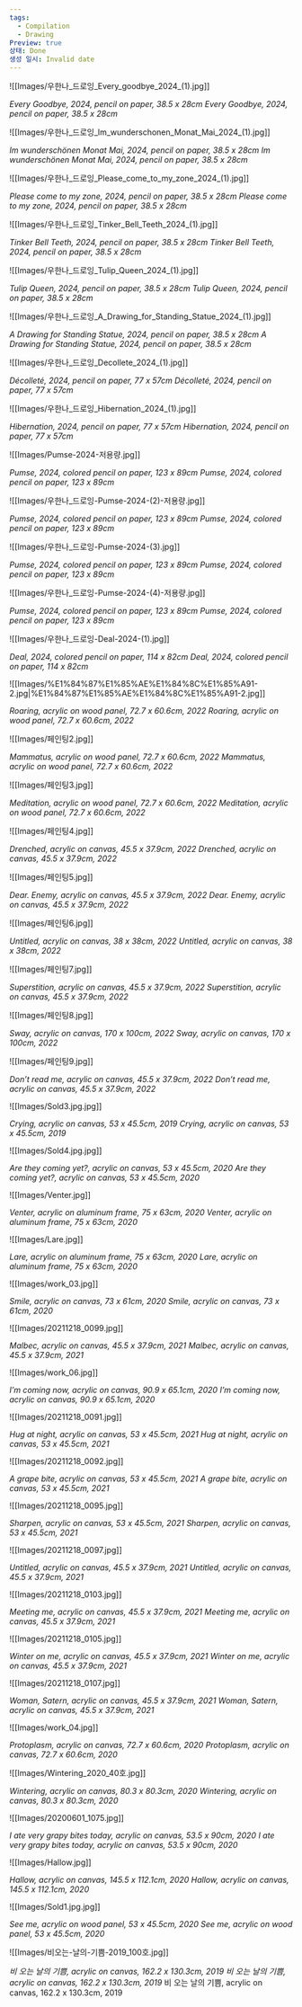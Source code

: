 ```yaml
---
tags:
  - Compilation
  - Drawing
Preview: true
상태: Done
생성 일시: Invalid date
---
```

  

![[Images/우한나_드로잉_Every_goodbye_2024_(1).jpg]]

*Every Goodbye, 2024, pencil on paper, 38.5 x 28cm*
*Every Goodbye, 2024, pencil on paper, 38.5 x 28cm*

  


![[Images/우한나_드로잉_Im_wunderschonen_Monat_Mai_2024_(1).jpg]]

*Im wunderschönen Monat Mai, 2024, pencil on paper, 38.5 x 28cm*
*Im wunderschönen Monat Mai, 2024, pencil on paper, 38.5 x 28cm*

  


![[Images/우한나_드로잉_Please_come_to_my_zone_2024_(1).jpg]]

*Please come to my zone, 2024, pencil on paper, 38.5 x 28cm*
*Please come to my zone, 2024, pencil on paper, 38.5 x 28cm*

  


![[Images/우한나_드로잉_Tinker_Bell_Teeth_2024_(1).jpg]]

*Tinker Bell Teeth, 2024, pencil on paper, 38.5 x 28cm*
*Tinker Bell Teeth, 2024, pencil on paper, 38.5 x 28cm*

  


![[Images/우한나_드로잉_Tulip_Queen_2024_(1).jpg]]

*Tulip Queen, 2024, pencil on paper, 38.5 x 28cm*
*Tulip Queen, 2024, pencil on paper, 38.5 x 28cm*

  


![[Images/우한나_드로잉_A_Drawing_for_Standing_Statue_2024_(1).jpg]]

*A Drawing for Standing Statue, 2024, pencil on paper, 38.5 x 28cm*
*A Drawing for Standing Statue, 2024, pencil on paper, 38.5 x 28cm*

  


![[Images/우한나_드로잉_Decollete_2024_(1).jpg]]

*Décolleté, 2024, pencil on paper, 77 x 57cm*
*Décolleté, 2024, pencil on paper, 77 x 57cm*

  


![[Images/우한나_드로잉_Hibernation_2024_(1).jpg]]

*Hibernation, 2024, pencil on paper, 77 x 57cm*
*Hibernation, 2024, pencil on paper, 77 x 57cm*

  


![[Images/Pumse-2024-저용량.jpg]]

*Pumse, 2024, colored pencil on paper, 123 x 89cm*
*Pumse, 2024, colored pencil on paper, 123 x 89cm*

  


![[Images/우한나_드로잉-Pumse-2024-(2)-저용량.jpg]]

*Pumse, 2024, colored pencil on paper, 123 x 89cm*
*Pumse, 2024, colored pencil on paper, 123 x 89cm*

  


![[Images/우한나_드로잉-Pumse-2024-(3).jpg]]

*Pumse, 2024, colored pencil on paper, 123 x 89cm*
*Pumse, 2024, colored pencil on paper, 123 x 89cm*

  


![[Images/우한나_드로잉-Pumse-2024-(4)-저용량.jpg]]

*Pumse, 2024, colored pencil on paper, 123 x 89cm*
*Pumse, 2024, colored pencil on paper, 123 x 89cm*

  


![[Images/우한나_드로잉-Deal-2024-(1).jpg]]

*Deal, 2024, colored pencil on paper, 114 x 82cm*
*Deal, 2024, colored pencil on paper, 114 x 82cm*

  


![[Images/%E1%84%87%E1%85%AE%E1%84%8C%E1%85%A91-2.jpg|%E1%84%87%E1%85%AE%E1%84%8C%E1%85%A91-2.jpg]]

*Roaring, acrylic on wood panel, 72.7 x 60.6cm, 2022*
*Roaring, acrylic on wood panel, 72.7 x 60.6cm, 2022*

  

  


![[Images/페인팅2.jpg]]

*Mammatus, acrylic on wood panel, 72.7 x 60.6cm, 2022*
*Mammatus, acrylic on wood panel, 72.7 x 60.6cm, 2022*

  

  


![[Images/페인팅3.jpg]]

*Meditation, acrylic on wood panel, 72.7 x 60.6cm, 2022*
*Meditation, acrylic on wood panel, 72.7 x 60.6cm, 2022*

  

  


![[Images/페인팅4.jpg]]

*Drenched, acrylic on canvas, 45.5 x 37.9cm, 2022*
*Drenched, acrylic on canvas, 45.5 x 37.9cm, 2022*

  

  


![[Images/페인팅5.jpg]]

*Dear. Enemy, acrylic on canvas, 45.5 x 37.9cm, 2022*
*Dear. Enemy, acrylic on canvas, 45.5 x 37.9cm, 2022*

  

  


![[Images/페인팅6.jpg]]

*Untitled, acrylic on canvas, 38 x 38cm, 2022*
*Untitled, acrylic on canvas, 38 x 38cm, 2022*

  

  


![[Images/페인팅7.jpg]]

*Superstition, acrylic on canvas, 45.5 x 37.9cm, 2022*
*Superstition, acrylic on canvas, 45.5 x 37.9cm, 2022*

  

  

  


![[Images/페인팅8.jpg]]

*Sway, acrylic on canvas, 170 x 100cm, 2022*
*Sway, acrylic on canvas, 170 x 100cm, 2022*

  

  


![[Images/페인팅9.jpg]]

*Don’t read me, acrylic on canvas, 45.5 x 37.9cm, 2022*
*Don’t read me, acrylic on canvas, 45.5 x 37.9cm, 2022*

  

  

  

  


![[Images/Sold3.jpg.jpg]]

*Crying, acrylic on canvas, 53 x 45.5cm, 2019*
*Crying, acrylic on canvas, 53 x 45.5cm, 2019*

  

  


![[Images/Sold4.jpg.jpg]]

*Are they coming yet?, acrylic on canvas, 53 x 45.5cm, 2020*
*Are they coming yet?, acrylic on canvas, 53 x 45.5cm, 2020*

  

  


![[Images/Venter.jpg]]

*Venter, acrylic on aluminum frame, 75 x 63cm, 2020*
*Venter, acrylic on aluminum frame, 75 x 63cm, 2020*

  

  


![[Images/Lare.jpg]]

*Lare, acrylic on aluminum frame, 75 x 63cm, 2020*
*Lare, acrylic on aluminum frame, 75 x 63cm, 2020*

  

  


![[Images/work_03.jpg]]

*Smile, acrylic on canvas, 73 x 61cm, 2020*
*Smile, acrylic on canvas, 73 x 61cm, 2020*

  

  


![[Images/20211218_0099.jpg]]

*Malbec, acrylic on canvas, 45.5 x 37.9cm, 2021*
*Malbec, acrylic on canvas, 45.5 x 37.9cm, 2021*

  

  

  

  

  


![[Images/work_06.jpg]]

*I’m coming now, acrylic on canvas, 90.9 x 65.1cm, 2020*
*I’m coming now, acrylic on canvas, 90.9 x 65.1cm, 2020*

  

  

  


![[Images/20211218_0091.jpg]]

*Hug at night, acrylic on canvas, 53 x 45.5cm, 2021*
*Hug at night, acrylic on canvas, 53 x 45.5cm, 2021*

  


![[Images/20211218_0092.jpg]]

*A grape bite, acrylic on canvas, 53 x 45.5cm, 2021*
*A grape bite, acrylic on canvas, 53 x 45.5cm, 2021*

  

  


![[Images/20211218_0095.jpg]]

*Sharpen, acrylic on canvas, 53 x 45.5cm, 2021*
*Sharpen, acrylic on canvas, 53 x 45.5cm, 2021*

  

  


![[Images/20211218_0097.jpg]]

*Untitled, acrylic on canvas, 45.5 x 37.9cm, 2021*
*Untitled, acrylic on canvas, 45.5 x 37.9cm, 2021*

  

  


![[Images/20211218_0103.jpg]]

*Meeting me, acrylic on canvas, 45.5 x 37.9cm, 2021*
*Meeting me, acrylic on canvas, 45.5 x 37.9cm, 2021*

  

  


![[Images/20211218_0105.jpg]]

*Winter on me, acrylic on canvas, 45.5 x 37.9cm, 2021*
*Winter on me, acrylic on canvas, 45.5 x 37.9cm, 2021*

  

  


![[Images/20211218_0107.jpg]]

*Woman, Satern, acrylic on canvas, 45.5 x 37.9cm, 2021*
*Woman, Satern, acrylic on canvas, 45.5 x 37.9cm, 2021*

  


![[Images/work_04.jpg]]

*Protoplasm, acrylic on canvas, 72.7 x 60.6cm, 2020*
*Protoplasm, acrylic on canvas, 72.7 x 60.6cm, 2020*

  

  


![[Images/Wintering_2020_40호.jpg]]

*Wintering, acrylic on canvas, 80.3 x 80.3cm, 2020*
*Wintering, acrylic on canvas, 80.3 x 80.3cm, 2020*

  


![[Images/20200601_1075.jpg]]

*I ate very grapy bites today, acrylic on canvas, 53.5 x 90cm, 2020*
*I ate very grapy bites today, acrylic on canvas, 53.5 x 90cm, 2020*

  

  

  

  


![[Images/Hallow.jpg]]

*Hallow, acrylic on canvas, 145.5 x 112.1cm, 2020*
*Hallow, acrylic on canvas, 145.5 x 112.1cm, 2020*

  

  


![[Images/Sold1.jpg.jpg]]

*See me, acrylic on wood panel, 53 x 45.5cm, 2020*
*See me, acrylic on wood panel, 53 x 45.5cm, 2020*

  

  


![[Images/비오는-날의-기쁨-2019_100호.jpg]]

*비 오는 날의 기쁨, acrylic on canvas, 162.2 x 130.3cm, 2019*
*비 오는 날의 기쁨, acrylic on canvas, 162.2 x 130.3cm, 2019*
비 오는 날의 기쁨, acrylic on canvas, 162.2 x 130.3cm, 2019